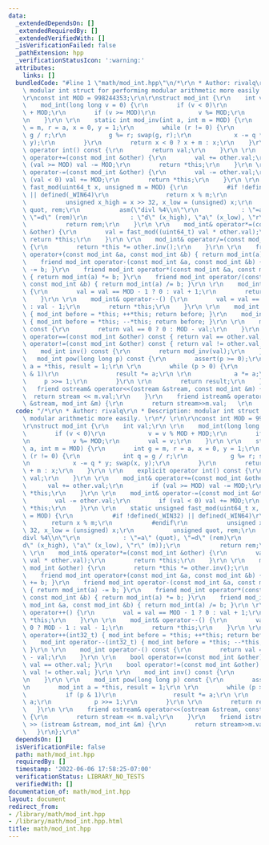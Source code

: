 ```yaml
---
data:
  _extendedDependsOn: []
  _extendedRequiredBy: []
  _extendedVerifiedWith: []
  _isVerificationFailed: false
  _pathExtension: hpp
  _verificationStatusIcon: ':warning:'
  attributes:
    links: []
  bundledCode: "#line 1 \"math/mod_int.hpp\"\n/*\r\n * Author: rivalq\r\n * Description:\
    \ modular int struct for performing modular arithmetic more easily. \r\n*/ \r\n\
    \r\nconst int MOD = 998244353;\r\n\r\nstruct mod_int {\r\n    int val;\r\n \r\n\
    \    mod_int(long long v = 0) {\r\n        if (v < 0)\r\n            v = v % MOD\
    \ + MOD;\r\n        if (v >= MOD)\r\n            v %= MOD;\r\n        val = v;\r\
    \n    }\r\n \r\n    static int mod_inv(int a, int m = MOD) {\r\n        int g\
    \ = m, r = a, x = 0, y = 1;\r\n        while (r != 0) {\r\n            int q =\
    \ g / r;\r\n            g %= r; swap(g, r);\r\n            x -= q * y; swap(x,\
    \ y);\r\n        }\r\n        return x < 0 ? x + m : x;\r\n    }\r\n \r\n    explicit\
    \ operator int() const {\r\n        return val;\r\n    }\r\n \r\n    mod_int&\
    \ operator+=(const mod_int &other) {\r\n        val += other.val;\r\n        if\
    \ (val >= MOD) val -= MOD;\r\n        return *this;\r\n    }\r\n \r\n    mod_int&\
    \ operator-=(const mod_int &other) {\r\n        val -= other.val;\r\n        if\
    \ (val < 0) val += MOD;\r\n        return *this;\r\n    }\r\n \r\n    static unsigned\
    \ fast_mod(uint64_t x, unsigned m = MOD) {\r\n           #if !defined(_WIN32)\
    \ || defined(_WIN64)\r\n                return x % m;\r\n           #endif\r\n\
    \           unsigned x_high = x >> 32, x_low = (unsigned) x;\r\n           unsigned\
    \ quot, rem;\r\n           asm(\"divl %4\\n\"\r\n            : \"=a\" (quot),\
    \ \"=d\" (rem)\r\n            : \"d\" (x_high), \"a\" (x_low), \"r\" (m));\r\n\
    \           return rem;\r\n    }\r\n \r\n    mod_int& operator*=(const mod_int\
    \ &other) {\r\n        val = fast_mod((uint64_t) val * other.val);\r\n       \
    \ return *this;\r\n    }\r\n \r\n    mod_int& operator/=(const mod_int &other)\
    \ {\r\n        return *this *= other.inv();\r\n    }\r\n \r\n    friend mod_int\
    \ operator+(const mod_int &a, const mod_int &b) { return mod_int(a) += b; }\r\n\
    \    friend mod_int operator-(const mod_int &a, const mod_int &b) { return mod_int(a)\
    \ -= b; }\r\n    friend mod_int operator*(const mod_int &a, const mod_int &b)\
    \ { return mod_int(a) *= b; }\r\n    friend mod_int operator/(const mod_int &a,\
    \ const mod_int &b) { return mod_int(a) /= b; }\r\n \r\n    mod_int& operator++()\
    \ {\r\n        val = val == MOD - 1 ? 0 : val + 1;\r\n        return *this;\r\n\
    \    }\r\n \r\n    mod_int& operator--() {\r\n        val = val == 0 ? MOD - 1\
    \ : val - 1;\r\n        return *this;\r\n    }\r\n \r\n    mod_int operator++(int32_t)\
    \ { mod_int before = *this; ++*this; return before; }\r\n    mod_int operator--(int32_t)\
    \ { mod_int before = *this; --*this; return before; }\r\n \r\n    mod_int operator-()\
    \ const {\r\n        return val == 0 ? 0 : MOD - val;\r\n    }\r\n \r\n    bool\
    \ operator==(const mod_int &other) const { return val == other.val; }\r\n    bool\
    \ operator!=(const mod_int &other) const { return val != other.val; }\r\n \r\n\
    \    mod_int inv() const {\r\n        return mod_inv(val);\r\n    }\r\n \r\n \
    \   mod_int pow(long long p) const {\r\n        assert(p >= 0);\r\n        mod_int\
    \ a = *this, result = 1;\r\n \r\n        while (p > 0) {\r\n            if (p\
    \ & 1)\r\n                result *= a;\r\n \r\n            a *= a;\r\n       \
    \     p >>= 1;\r\n        }\r\n \r\n        return result;\r\n    }\r\n \r\n \
    \   friend ostream& operator<<(ostream &stream, const mod_int &m) {\r\n      \
    \  return stream << m.val;\r\n    }\r\n    friend istream& operator >> (istream\
    \ &stream, mod_int &m) {\r\n        return stream>>m.val;   \r\n    }\r\n};\r\n"
  code: "/*\r\n * Author: rivalq\r\n * Description: modular int struct for performing\
    \ modular arithmetic more easily. \r\n*/ \r\n\r\nconst int MOD = 998244353;\r\n\
    \r\nstruct mod_int {\r\n    int val;\r\n \r\n    mod_int(long long v = 0) {\r\n\
    \        if (v < 0)\r\n            v = v % MOD + MOD;\r\n        if (v >= MOD)\r\
    \n            v %= MOD;\r\n        val = v;\r\n    }\r\n \r\n    static int mod_inv(int\
    \ a, int m = MOD) {\r\n        int g = m, r = a, x = 0, y = 1;\r\n        while\
    \ (r != 0) {\r\n            int q = g / r;\r\n            g %= r; swap(g, r);\r\
    \n            x -= q * y; swap(x, y);\r\n        }\r\n        return x < 0 ? x\
    \ + m : x;\r\n    }\r\n \r\n    explicit operator int() const {\r\n        return\
    \ val;\r\n    }\r\n \r\n    mod_int& operator+=(const mod_int &other) {\r\n  \
    \      val += other.val;\r\n        if (val >= MOD) val -= MOD;\r\n        return\
    \ *this;\r\n    }\r\n \r\n    mod_int& operator-=(const mod_int &other) {\r\n\
    \        val -= other.val;\r\n        if (val < 0) val += MOD;\r\n        return\
    \ *this;\r\n    }\r\n \r\n    static unsigned fast_mod(uint64_t x, unsigned m\
    \ = MOD) {\r\n           #if !defined(_WIN32) || defined(_WIN64)\r\n         \
    \       return x % m;\r\n           #endif\r\n           unsigned x_high = x >>\
    \ 32, x_low = (unsigned) x;\r\n           unsigned quot, rem;\r\n           asm(\"\
    divl %4\\n\"\r\n            : \"=a\" (quot), \"=d\" (rem)\r\n            : \"\
    d\" (x_high), \"a\" (x_low), \"r\" (m));\r\n           return rem;\r\n    }\r\n\
    \ \r\n    mod_int& operator*=(const mod_int &other) {\r\n        val = fast_mod((uint64_t)\
    \ val * other.val);\r\n        return *this;\r\n    }\r\n \r\n    mod_int& operator/=(const\
    \ mod_int &other) {\r\n        return *this *= other.inv();\r\n    }\r\n \r\n\
    \    friend mod_int operator+(const mod_int &a, const mod_int &b) { return mod_int(a)\
    \ += b; }\r\n    friend mod_int operator-(const mod_int &a, const mod_int &b)\
    \ { return mod_int(a) -= b; }\r\n    friend mod_int operator*(const mod_int &a,\
    \ const mod_int &b) { return mod_int(a) *= b; }\r\n    friend mod_int operator/(const\
    \ mod_int &a, const mod_int &b) { return mod_int(a) /= b; }\r\n \r\n    mod_int&\
    \ operator++() {\r\n        val = val == MOD - 1 ? 0 : val + 1;\r\n        return\
    \ *this;\r\n    }\r\n \r\n    mod_int& operator--() {\r\n        val = val ==\
    \ 0 ? MOD - 1 : val - 1;\r\n        return *this;\r\n    }\r\n \r\n    mod_int\
    \ operator++(int32_t) { mod_int before = *this; ++*this; return before; }\r\n\
    \    mod_int operator--(int32_t) { mod_int before = *this; --*this; return before;\
    \ }\r\n \r\n    mod_int operator-() const {\r\n        return val == 0 ? 0 : MOD\
    \ - val;\r\n    }\r\n \r\n    bool operator==(const mod_int &other) const { return\
    \ val == other.val; }\r\n    bool operator!=(const mod_int &other) const { return\
    \ val != other.val; }\r\n \r\n    mod_int inv() const {\r\n        return mod_inv(val);\r\
    \n    }\r\n \r\n    mod_int pow(long long p) const {\r\n        assert(p >= 0);\r\
    \n        mod_int a = *this, result = 1;\r\n \r\n        while (p > 0) {\r\n \
    \           if (p & 1)\r\n                result *= a;\r\n \r\n            a *=\
    \ a;\r\n            p >>= 1;\r\n        }\r\n \r\n        return result;\r\n \
    \   }\r\n \r\n    friend ostream& operator<<(ostream &stream, const mod_int &m)\
    \ {\r\n        return stream << m.val;\r\n    }\r\n    friend istream& operator\
    \ >> (istream &stream, mod_int &m) {\r\n        return stream>>m.val;   \r\n \
    \   }\r\n};\r\n"
  dependsOn: []
  isVerificationFile: false
  path: math/mod_int.hpp
  requiredBy: []
  timestamp: '2022-06-06 17:58:25-07:00'
  verificationStatus: LIBRARY_NO_TESTS
  verifiedWith: []
documentation_of: math/mod_int.hpp
layout: document
redirect_from:
- /library/math/mod_int.hpp
- /library/math/mod_int.hpp.html
title: math/mod_int.hpp
---
```

